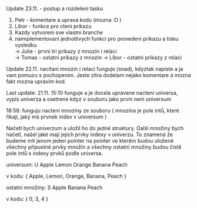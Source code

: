 Update 23.11. - postup a rozdeleni tasku  
1) Petr - komentare a uprava kodu (mozna :D )  
2) Libor - funkce pro cteni prikazu  
3) Kazdy vytvoreni sve vlastni branche
4) naimplementovani jednotlivych funkci pro provedeni prikazu a tisku vysledku  
-> Julie - prvni tri prikazy z mnozin i relaci  
-> Tomas - ostatni prikazy z mnozin
-> Libor - ostatni prikazy z relaci

Update 22.11. nacitani mnozin i relaci funguje (snad), kdyztak napiste a ja vam pomuzu s pochopenim.
Jeste zitra dodelam nejako komentare a mozna fakt mozna upravim kod.


Last update:
21.11. 15:10 funguje a je docela upravene nacteni universa, vypis univerza a osetrene kdyz v souboru jako prvni neni universum

18:58: funguju nacteni mnoziny ze souboru ( mnozina je pole intů, které říkají, jaký má prvnek index v universum )



Načetl bych univerzum a uložil ho do jedné struktury. Další množiny bych načetl, našel jaké mají jejich prvky indexy v univerzu. 
To znamená že budeme mít jenom jeden pointer na pointer ve kterém budou uložené všechny přípustné prvky množin a všechny ostatní množiny budou čistě pole intů s indexy prvků podle universa.

universum:
U Apple Lemon Orange Banana Peach

v kodu:
{  Apple, Lemon, Orange, Banana, Peach } 


ostatní množiny: 
S Apple Banana Peach

v kodu:
{ 0, 3, 4 }
